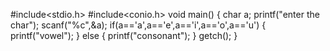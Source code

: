 #include<stdio.h>
#include<conio.h>
void main()
{
char a;
printf("enter  the char");
scanf("%c",&a);
if(a=='a',a=='e',a=='i',a=='o',a=='u')
{
printf("vowel");
}
else
{
printf("consonant");
}
getch();
}
